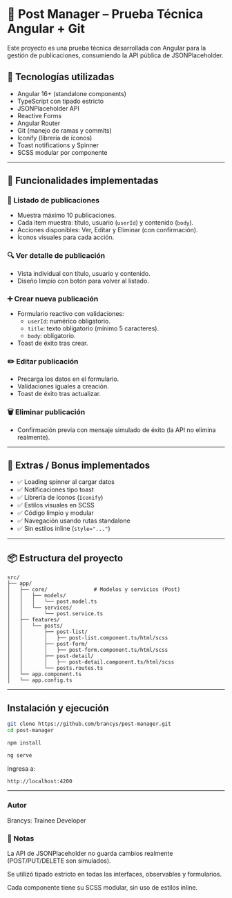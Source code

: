 # 📝 Post Manager – Prueba Técnica Angular + Git

Este proyecto es una prueba técnica desarrollada con Angular para la gestión de publicaciones, consumiendo la API pública de JSONPlaceholder.

## 🚀 Tecnologías utilizadas

- Angular 16+ (standalone components)
- TypeScript con tipado estricto
- JSONPlaceholder API
- Reactive Forms
- Angular Router
- Git (manejo de ramas y commits)
- Iconify (librería de íconos)
- Toast notifications y Spinner
- SCSS modular por componente

---

## 🎯 Funcionalidades implementadas

### 📄 Listado de publicaciones
- Muestra máximo 10 publicaciones.
- Cada item muestra: título, usuario (`userId`) y contenido (`body`).
- Acciones disponibles: Ver, Editar y Eliminar (con confirmación).
- Íconos visuales para cada acción.

### 🔍 Ver detalle de publicación
- Vista individual con título, usuario y contenido.
- Diseño limpio con botón para volver al listado.

### ➕ Crear nueva publicación
- Formulario reactivo con validaciones:
  - `userId`: numérico obligatorio.
  - `title`: texto obligatorio (mínimo 5 caracteres).
  - `body`: obligatorio.
- Toast de éxito tras crear.

### ✏️ Editar publicación
- Precarga los datos en el formulario.
- Validaciones iguales a creación.
- Toast de éxito tras actualizar.

### 🗑️ Eliminar publicación
- Confirmación previa con mensaje simulado de éxito (la API no elimina realmente).

---

## 💎 Extras / Bonus implementados

- ✅ Loading spinner al cargar datos
- ✅ Notificaciones tipo toast
- ✅ Librería de íconos (`Iconify`)
- ✅ Estilos visuales en SCSS
- ✅ Código limpio y modular
- ✅ Navegación usando rutas standalone
- ✅ Sin estilos inline (`style="..."`)

---

## 📦 Estructura del proyecto

```plaintext
src/
├── app/
│   ├── core/               # Modelos y servicios (Post)
│   │   ├── models/
│   │   │   └── post.model.ts
│   │   └── services/
│   │       └── post.service.ts
│   ├── features/
│   │   └── posts/
│   │       ├── post-list/
│   │       │   ├── post-list.component.ts/html/scss
│   │       ├── post-form/
│   │       │   ├── post-form.component.ts/html/scss
│   │       ├── post-detail/
│   │       │   ├── post-detail.component.ts/html/scss
│   │       └── posts.routes.ts
│   └── app.component.ts
│   └── app.config.ts
```
---

## Instalación y ejecución

```bash
git clone https://github.com/brancys/post-manager.git
cd post-manager
```

```bash
npm install
```

```bash
ng serve
```
Ingresa a:
```bash
http://localhost:4200
```
---
### Autor
Brancys: Trainee Developer

### 📝 Notas
La API de JSONPlaceholder no guarda cambios realmente (POST/PUT/DELETE son simulados).

Se utilizó tipado estricto en todas las interfaces, observables y formularios.

Cada componente tiene su SCSS modular, sin uso de estilos inline.
